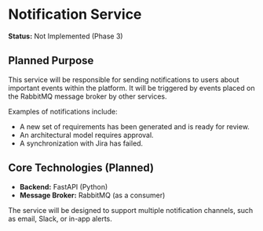 # Notification Service

**Status:** Not Implemented (Phase 3)

## Planned Purpose

This service will be responsible for sending notifications to users about important events within the platform. It will be triggered by events placed on the RabbitMQ message broker by other services.

Examples of notifications include:
- A new set of requirements has been generated and is ready for review.
- An architectural model requires approval.
- A synchronization with Jira has failed.

## Core Technologies (Planned)

- **Backend:** FastAPI (Python)
- **Message Broker:** RabbitMQ (as a consumer)

The service will be designed to support multiple notification channels, such as email, Slack, or in-app alerts.
